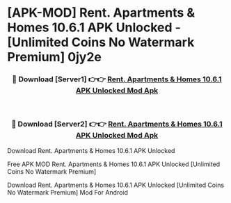 # [APK-MOD] Rent. Apartments & Homes 10.6.1 APK Unlocked - [Unlimited Coins No Watermark Premium] 0jy2e



<div align="center">
<h3>🔴 Download [Server1] 👉👉 <a href="https://momento.my/?title=Rent._Apartments_&_Homes_10.6.1_APK_Unlocked">Rent. Apartments & Homes 10.6.1 APK Unlocked Mod Apk</a></h3><br>

<h3>🔴 Download [Server2] 👉👉 <a href="https://momento.my/?title=Rent._Apartments_&_Homes_10.6.1_APK_Unlocked">Rent. Apartments & Homes 10.6.1 APK Unlocked Mod Apk</a></h3>
</div>



Download Rent. Apartments & Homes 10.6.1 APK Unlocked 

Free APK MOD Rent. Apartments & Homes 10.6.1 APK Unlocked [Unlimited Coins No Watermark Premium]

Download Rent. Apartments & Homes 10.6.1 APK Unlocked [Unlimited Coins No Watermark Premium] Mod For Android
